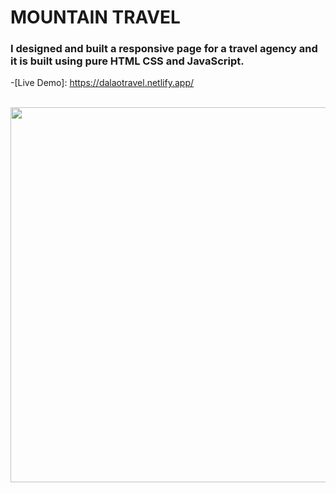 # MOUNTAIN TRAVEL

### I designed and built a responsive page for a travel agency and it is built using pure HTML CSS and JavaScript.


-[Live Demo]: https://dalaotravel.netlify.app/




<br>
    <img src="https://raw.githubusercontent.com/AhmadDalao/Mountain-Travel/master/images/landing.png" height="600" width="1200"/>
<br>
